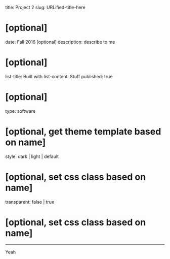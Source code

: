 title: Project 2
slug: URLified-title-here
#    [optional]
date: Fall 2016
    [optional]
description: describe to me
#    [optional]
list-title: Built with
list-content: Stuff
published: true
#    [optional]
type: software
#    [optional, get theme template based on name]
style: dark | light | default
#    [optional, set css class based on name]
transparent: false | true
#    [optional, set css class based on name]
-------
Yeah
